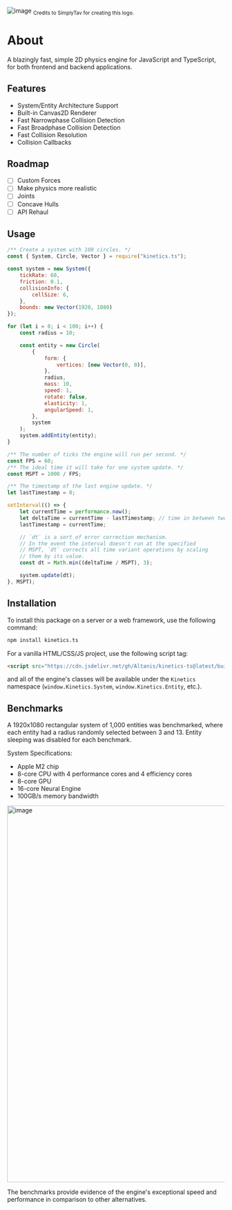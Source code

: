 <!-- ![image](https://github.com/Altanis/kinetics-ts/assets/38045884/f9985f30-5d88-48bc-89ca-1b917369665f) -->
![image](https://github.com/Altanis/kinetics-ts/blob/main/img/kinetics.jpeg?raw=true)
<sub>Credits to SimplyTav for creating this logo.</sub>

# About
A blazingly fast, simple 2D physics engine for JavaScript and TypeScript, for both frontend and backend applications.

## Features
- System/Entity Architecture Support
- Built-in Canvas2D Renderer
- Fast Narrowphase Collision Detection
- Fast Broadphase Collision Detection
- Fast Collision Resolution
- Collision Callbacks

## Roadmap
- [ ] Custom Forces
- [ ] Make physics more realistic
- [ ] Joints
- [ ] Concave Hulls
- [ ] API Rehaul

## Usage
```js
/** Create a system with 100 circles. */
const { System, Circle, Vector } = require("kinetics.ts");

const system = new System({
    tickRate: 60,
    friction: 0.1,
    collisionInfo: {
        cellSize: 6,
    },
    bounds: new Vector(1920, 1080)
});

for (let i = 0; i < 100; i++) {
    const radius = 10;

    const entity = new Circle(
        {
            form: {
                vertices: [new Vector(0, 0)],
            },
            radius,
            mass: 10,
            speed: 1,
            rotate: false,
            elasticity: 1,
            angularSpeed: 1,
        },
        system
    );
    system.addEntity(entity);
}

/** The number of ticks the engine will run per second. */
const FPS = 60;
/** The ideal time it will take for one system update. */
const MSPT = 1000 / FPS;

/** The timestamp of the last engine update. */
let lastTimestamp = 0;

setInterval(() => {
    let currentTime = performance.now();
    let deltaTime = currentTime - lastTimestamp; // time in between two ticks
    lastTimestamp = currentTime;

    // `dt` is a sort of error correction mechanism.
    // In the event the interval doesn't run at the specified
    // MSPT, `dt` corrects all time variant operations by scaling
    // them by its value.
    const dt = Math.min((deltaTime / MSPT), 3);

    system.update(dt);
}, MSPT);
```

## Installation

To install this package on a server or a web framework, use the following command:

```bash
npm install kinetics.ts
```

For a vanilla HTML/CSS/JS project, use the following script tag:

```html
<script src="https://cdn.jsdelivr.net/gh/Altanis/kinetics-ts@latest/build/kinetics.min.js" defer></script>
```

and all of the engine's classes will be available under the `Kinetics` namespace (`window.Kinetics.System`, `window.Kinetics.Entity`, etc.).

## Benchmarks
A 1920x1080 rectangular system of 1,000 entities was benchmarked, where each entity had a radius randomly selected between 3 and 13. Entity sleeping was disabled for each benchmark.

System Specifications:
- Apple M2 chip
- 8-core CPU with 4 performance cores and 4 efficiency cores
- 8-core GPU
- 16-core Neural Engine
- 100GB/s memory bandwidth

<img width="870" alt="image" src="https://github.com/Altanis/kinetics-ts/blob/main/img/bench.png?raw=true">

The benchmarks provide evidence of the engine's exceptional speed and performance in comparison to other alternatives.
